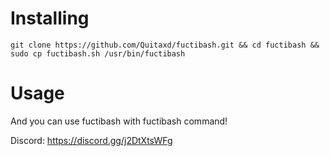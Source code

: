 # Installing
```
git clone https://github.com/Quitaxd/fuctibash.git && cd fuctibash && sudo cp fuctibash.sh /usr/bin/fuctibash
```

# Usage
And you can use fuctibash with fuctibash command!

Discord: https://discord.gg/j2DtXtsWFg
